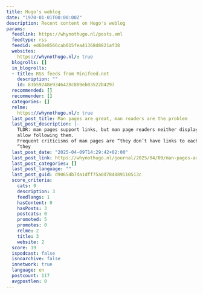 ```yaml
---
title: Hugo's weblog
date: "1970-01-01T00:00:00Z"
description: Recent content on Hugo's weblog
params:
  feedlink: https://whynothugo.nl/posts.xml
  feedtype: rss
  feedid: ed60e8566cab015fea41368d8821af38
  websites:
    https://whynothugo.nl/: true
  blogrolls: []
  in_blogrolls:
  - title: RSS feeds from Minifeed.net
    description: ""
    id: 83b59248e9346428c889eb03522b4297
  recommended: []
  recommender: []
  categories: []
  relme:
    https://whynothugo.nl/: true
  last_post_title: Man pages are great, man readers are the problem
  last_post_description: |-
    TLDR: man pages support links, but man page readers neither display nor allow
    allow following them.
    Frequent criticisms of man pages are “they don’t have links to each other” and
    “they
  last_post_date: "2025-04-09T14:29:42+02:00"
  last_post_link: https://whynothugo.nl/journal/2025/04/09/man-pages-are-great-man-readers-are-the-problem/
  last_post_categories: []
  last_post_language: ""
  last_post_guid: d90654b7da1dff75a0d784889110513c
  score_criteria:
    cats: 0
    description: 3
    feedlangs: 1
    hasContent: 0
    hasPosts: 3
    postcats: 0
    promoted: 5
    promotes: 0
    relme: 2
    title: 3
    website: 2
  score: 19
  ispodcast: false
  isnoarchive: false
  innetwork: true
  language: en
  postcount: 117
  avgpostlen: 0
---
```

